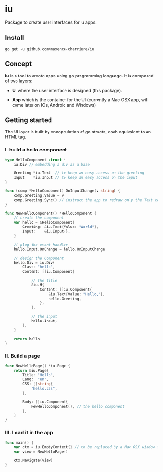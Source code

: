 # iu
Package to create user interfaces for iu apps.
## Install
```
go get -u github.com/maxence-charriere/iu
```
## Concept
**iu** is a tool to create apps using go programming language. It is composed of two layers:
* **UI** where the user interface is designed (this package).

* **App** which is the container for the UI (currently a Mac OSX app, will come later on IOs, Android and Windows)

## Getting started
The UI layer is built by encapsulation of go structs, each equivalent to an HTML tag.
### I. build a hello component
```go
type HelloComponent struct {
	iu.Div // embedding a div as a base

	Greeting *iu.Text  // to keep an easy access on the greeting
	Input    *iu.Input // to keep an easy access on the input
}

func (comp *HelloComponent) OnInputChange(v string) {
	comp.Greeting.Value = v
	comp.Greeting.Sync() // instruct the app to redraw only the Text component
}

func NewHelloComponent() *HelloComponent {
	// create the component
	var hello = &HelloComponent{
		Greeting: &iu.Text{Value: "World"},
		Input:    &iu.Input{},
	}

	// plug the event handler
	hello.Input.OnChange = hello.OnInputChange

	// design the Component
	hello.Div = iu.Div{
		Class: "hello",
		Content: []iu.Component{

			// the title
			&iu.H{
				Content: []iu.Component{
					&iu.Text{Value: "Hello,"},
					hello.Greeting,
				},
			},

			// the input
			hello.Input,
		},
	}

	return hello
}
```
### II. Build a page
```go
func NewHelloPage() *iu.Page {
	return &iu.Page{
		Title: "Hello",
		Lang:  "en",
		CSS: []string{
			"hello.css",
		},

		Body: []iu.Component{
			NewHelloComponent(), // the hello component
		},
	}
}
```
### III. Load it in the app
```go
func main() {
	var ctx = iu.EmptyContext{} // to be replaced by a Mac OSX window for eg.
	var view = NewHelloPage()

	ctx.Navigate(view)
}

```
